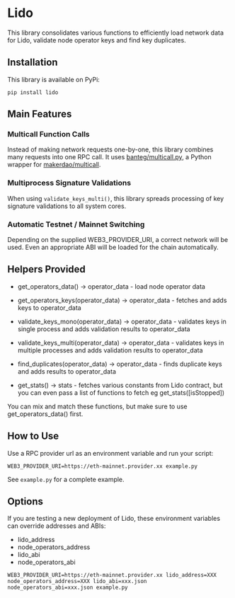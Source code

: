 # Lido

This library consolidates various functions to efficiently load network data for Lido, validate node operator keys and find key duplicates.

## Installation

This library is available on PyPi:

`pip install lido`

## Main Features

### Multicall Function Calls

Instead of making network requests one-by-one, this library combines many requests into one RPC call. It uses [banteg/multicall.py](https://github.com/banteg/multicall.py), a Python wrapper for [makerdao/multicall](https://github.com/makerdao/multicall).

### Multiprocess Signature Validations

When using `validate_keys_multi()`, this library spreads processing of key signature validations to all system cores.

### Automatic Testnet / Mainnet Switching

Depending on the supplied WEB3_PROVIDER_URI, a correct network will be used. Even an appropriate ABI will be loaded for the chain automatically.

## Helpers Provided

- get_operators_data() -> operator_data - load node operator data

- get_operators_keys(operator_data) -> operator_data - fetches and adds keys to operator_data
- validate_keys_mono(operator_data) -> operator_data - validates keys in single process and adds validation results to operator_data
- validate_keys_multi(operator_data) -> operator_data - validates keys in multiple processes and adds validation results to operator_data
- find_duplicates(operator_data) -> operator_data - finds duplicate keys and adds results to operator_data

- get_stats() -> stats - fetches various constants from Lido contract, but you can even pass a list of functions to fetch eg get_stats([isStopped])

You can mix and match these functions, but make sure to use get_operators_data() first.

## How to Use

Use a RPC provider url as an environment variable and run your script:

`WEB3_PROVIDER_URI=https://eth-mainnet.provider.xx example.py`

See `example.py` for a complete example.

## Options

If you are testing a new deployment of Lido, these environment variables can override addresses and ABIs:

- lido_address
- node_operators_address
- lido_abi
- node_operators_abi

`WEB3_PROVIDER_URI=https://eth-mainnet.provider.xx lido_address=XXX node_operators_address=XXX lido_abi=xxx.json node_operators_abi=xxx.json example.py`
